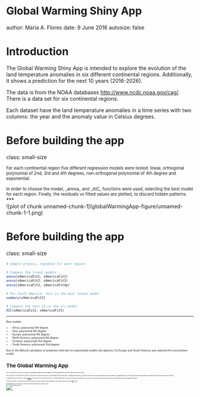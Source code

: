 <style>
.small-code pre code {
  font-size: 70%;
}
</style>

Global Warming Shiny App
========================================================
author: Maria A. Flores
date: 9 June 2016
autosize: false

Introduction
========================================================
The Global Warming Shiny App is intended to explore the evolution of 
the land temperature anomalies in six different continental regions. Additionally, it shows a prediction for the next 10 years (2016-2026).

The data is from the NOAA databases <http://www.ncdc.noaa.gov/cag/>. There is a data set for six continental regions. 

Each dataset have the land temperature anomalies in a time series with two columns: the year and the anomaly value in Celsius degrees.

Before building the app
========================================================
class: small-size
<div class="small-size" style="font-size:80%;">
For each continental region five different regression models were tested: lineal, orthogonal polynomial of 2nd, 3rd and 4th degrees, non-orthogonal polynomial of 4th degree and exponential.
<br><br>
In order to choose the model, _anova_ and _AIC_ functions were used, selecting the best model for each region. Finally, the residuals vs fitted values are plotted, to discard hidden patterns.</div>
***
<br>
![plot of chunk unnamed-chunk-1](globalWarmingApp-figure/unnamed-chunk-1-1.png)

Before building the app
========================================================
class: small-size
<div class="small-font", style="font-size:70%">


```r
# Sample process, repeated for each region:

# Compare the lineal models
anova(sAmericaFit1, sAmericaFit2)
anova(sAmericaFit2, sAmericaFit3)
anova(sAmericaFit3, sAmericaFit4p)

# For South America, this is the best lineal model
summary(sAmericaFit2)

# Compare the best lm vs the nls model
AIC(sAmericaFit2, sAmericaFit5)
```
***
<div class="small-font", style="font-size:70%">Best models:
<ul>
<li>- Africa: polynomial 4th degree</li>
<li>- Asia: polynomial 4th degree</li>
<li>- Europe: polynomial 4th degree</li>
<li>- North America: polynomial 4th degree</li>
<li>- Oceania: polynomial 2nd degree</li>
<li>- South America: polynomial 2nd degree</li>
</ul>

Due to the difficult calculation of prediction intervals for exponential models
(_nls_ objects), for Europe and South America was selected the second best model.

The Global Warming App
========================================================
<div class="small-size" style="font-size:50%;">
The ui.R interface was built using the [shinydashboard](http://rstudio.github.io/shinydashboard/index.html) library, with three tabs.

The selector in the left panel is used to change the continental region in the _Dashboard_ and _Data_ tabs. Changing the region, a reactive sentence in server.R changes the used dataset, changing the plot, the fitting, the prediction interval, the data in _Data_ tab and some text outputs.

In _Dashboard_ tab, the plot is using [rCharts](http://rcharts.io/). In the box in the right side there is a slider that allows, by means of reactive sentences in server.R, to choose the year, moving a point in the fitted line and changing the values.

In _Data_ tab there is a table with the data used in the app (original and calculated). The table is built using the [DT](http://rstudio.github.io/DT/) library.

In the _Reference_ tab there is some documentation about using the app.
<br>
![Dashboard tab](tab1.png)
